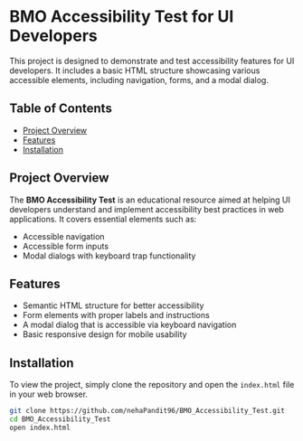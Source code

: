 # BMO Accessibility Test for UI Developers

This project is designed to demonstrate and test accessibility features for UI developers. It includes a basic HTML structure showcasing various accessible elements, including navigation, forms, and a modal dialog.

## Table of Contents

- [Project Overview](#project-overview)
- [Features](#features)
- [Installation](#installation)

## Project Overview

The **BMO Accessibility Test** is an educational resource aimed at helping UI developers understand and implement accessibility best practices in web applications. It covers essential elements such as:

- Accessible navigation
- Accessible form inputs
- Modal dialogs with keyboard trap functionality

## Features

- Semantic HTML structure for better accessibility
- Form elements with proper labels and instructions
- A modal dialog that is accessible via keyboard navigation
- Basic responsive design for mobile usability

## Installation

To view the project, simply clone the repository and open the `index.html` file in your web browser.

```bash
git clone https://github.com/nehaPandit96/BMO_Accessibility_Test.git
cd BMO_Accessibility_Test
open index.html
